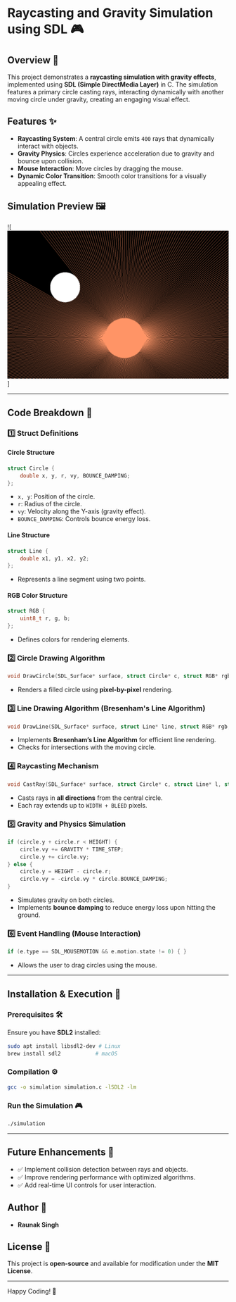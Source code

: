 # Raycasting and Gravity Simulation using SDL 🎮

## Overview 📌
This project demonstrates a **raycasting simulation with gravity effects**, implemented using **SDL (Simple DirectMedia Layer)** in C. The simulation features a primary circle casting rays, interacting dynamically with another moving circle under gravity, creating an engaging visual effect.

## Features ✨
- **Raycasting System**: A central circle emits `400` rays that dynamically interact with objects.
- **Gravity Physics**: Circles experience acceleration due to gravity and bounce upon collision.
- **Mouse Interaction**: Move circles by dragging the mouse.
- **Dynamic Color Transition**: Smooth color transitions for a visually appealing effect.

## Simulation Preview 🖼️
![![Simulation Screenshot](https://github.com/raunaksingh9800/SDL/blob/main/PREVIEW.png)] 

---

## Code Breakdown 📖
### 1️⃣ Struct Definitions
#### **Circle Structure**
```c
struct Circle {
    double x, y, r, vy, BOUNCE_DAMPING;
};
```
- `x, y`: Position of the circle.
- `r`: Radius of the circle.
- `vy`: Velocity along the Y-axis (gravity effect).
- `BOUNCE_DAMPING`: Controls bounce energy loss.

#### **Line Structure**
```c
struct Line {
    double x1, y1, x2, y2;
};
```
- Represents a line segment using two points.

#### **RGB Color Structure**
```c
struct RGB {
    uint8_t r, g, b;
};
```
- Defines colors for rendering elements.

### 2️⃣ Circle Drawing Algorithm
```c
void DrawCircle(SDL_Surface* surface, struct Circle* c, struct RGB* rgb)
```
- Renders a filled circle using **pixel-by-pixel** rendering.

### 3️⃣ Line Drawing Algorithm (Bresenham's Line Algorithm)
```c
void DrawLine(SDL_Surface* surface, struct Line* line, struct RGB* rgb, struct Circle* col_c, int count)
```
- Implements **Bresenham’s Line Algorithm** for efficient line rendering.
- Checks for intersections with the moving circle.

### 4️⃣ Raycasting Mechanism
```c
void CastRay(SDL_Surface* surface, struct Circle* c, struct Line* l, struct RGB* color, struct Circle* col_c, int count)
```
- Casts rays in **all directions** from the central circle.
- Each ray extends up to `WIDTH + BLEED` pixels.

### 5️⃣ Gravity and Physics Simulation
```c
if (circle.y + circle.r < HEIGHT) {
    circle.vy += GRAVITY * TIME_STEP;
    circle.y += circle.vy;
} else {
    circle.y = HEIGHT - circle.r;
    circle.vy = -circle.vy * circle.BOUNCE_DAMPING;
}
```
- Simulates gravity on both circles.
- Implements **bounce damping** to reduce energy loss upon hitting the ground.

### 6️⃣ Event Handling (Mouse Interaction)
```c
if (e.type == SDL_MOUSEMOTION && e.motion.state != 0) { }
```
- Allows the user to drag circles using the mouse.

---

## Installation & Execution 🚀
### Prerequisites 🛠️
Ensure you have **SDL2** installed:
```bash
sudo apt install libsdl2-dev # Linux
brew install sdl2           # macOS
```

### Compilation ⚙️
```bash
gcc -o simulation simulation.c -lSDL2 -lm
```

### Run the Simulation 🎮
```bash
./simulation
```

---

## Future Enhancements 🚀
- ✅ Implement collision detection between rays and objects.
- ✅ Improve rendering performance with optimized algorithms.
- ✅ Add real-time UI controls for user interaction.

## Author 🎨
- **Raunak Singh**

## License 📜
This project is **open-source** and available for modification under the **MIT License**.

---
Happy Coding! 🎉

